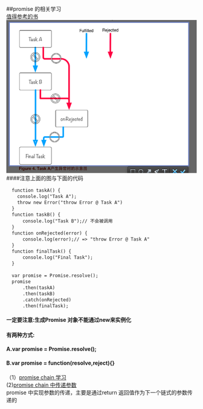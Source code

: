 ##promise 的相关学习  
[值得参考的书](http://liubin.github.io/promises-book/#__2) 
![img](img/promisePic.png)  
####注意上面的图与下面的代码  
````
  function taskA() {
    console.log("Task A");
    throw new Error("throw Error @ Task A")
  }
  function taskB() {
      console.log("Task B");// 不会被调用
  }
  function onRejected(error) {
      console.log(error);// => "throw Error @ Task A"
  }
  function finalTask() {
      console.log("Final Task");
  }

  var promise = Promise.resolve();
  promise
      .then(taskA)
      .then(taskB)
      .catch(onRejected)
      .then(finalTask);

````  
#### 一定要注意:生成Promise 对象不能通过new来实例化  
#### 有两种方式:  
#### A.var promise = Promise.resolve();  
#### B.var promise = function(resolve,reject){}  
（1）[promise chain 学习](https://github.com/AnnVoV/myNodeStudy/blob/ES6/html/promiseStudy.html)  
 (2)[promise chain 中传递参数](https://github.com/AnnVoV/myNodeStudy/blob/ES6/html/promisePassingValue.html)    
 promise 中实现参数的传递，主要是通过return 返回值作为下一个链式的参数传递的     
